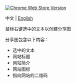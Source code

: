[![Chrome Web Store Version](https://img.shields.io/chrome-web-store/v/adoclpododfhnldnloflmcgpgjigciil)](https://chromewebstore.google.com/detail/text-camera/adoclpododfhnldnloflmcgpgjigciil)

中文 | [English](./README.md)

鼠标右键选中的文本以创建分享图

分享图包含以下内容：
* 选中的文本
* 网站标题
* 网站简介
* 网站图标
* 指向网站的二维码